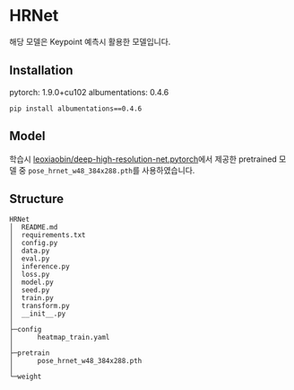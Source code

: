 # HRNet
해당 모델은 Keypoint 예측시 활용한 모델입니다.

## Installation
pytorch: 1.9.0+cu102
albumentations: 0.4.6
```
pip install albumentations==0.4.6
```
## Model
학습시 [leoxiaobin/deep-high-resolution-net.pytorch](https://github.com/leoxiaobin/deep-high-resolution-net.pytorch)에서 제공한 pretrained 모델 중 `pose_hrnet_w48_384x288.pth`를 사용하였습니다.

## Structure
```
HRNet
│  README.md
│  requirements.txt
│  config.py
│  data.py
│  eval.py
│  inference.py
│  loss.py
│  model.py
│  seed.py
│  train.py
│  transform.py
│  __init__.py
│
├─config
│      heatmap_train.yaml
│
├─pretrain
│      pose_hrnet_w48_384x288.pth
│      
└─weight
```